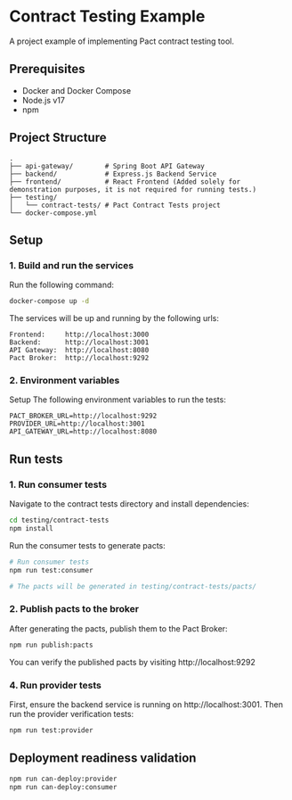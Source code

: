 # Contract Testing Example

A project example of implementing Pact contract testing tool.

## Prerequisites

- Docker and Docker Compose
- Node.js v17
- npm

## Project Structure

```
.
├── api-gateway/        # Spring Boot API Gateway
├── backend/            # Express.js Backend Service
├── frontend/           # React Frontend (Added solely for demonstration purposes, it is not required for running tests.)
├── testing/
│   └── contract-tests/ # Pact Contract Tests project
└── docker-compose.yml
```
## Setup
### 1. Build and run the services
Run the following command:
```bash
docker-compose up -d
```
The services will be up and running by the following urls:
```
Frontend:     http://localhost:3000
Backend:      http://localhost:3001
API Gateway:  http://localhost:8080
Pact Broker:  http://localhost:9292
```


### 2. Environment variables
Setup The following environment variables to run the tests:

```env
PACT_BROKER_URL=http://localhost:9292
PROVIDER_URL=http://localhost:3001
API_GATEWAY_URL=http://localhost:8080
```

## Run tests
### 1. Run consumer tests

Navigate to the contract tests directory and install dependencies:

```bash
cd testing/contract-tests
npm install
```

Run the consumer tests to generate pacts:

```bash
# Run consumer tests
npm run test:consumer

# The pacts will be generated in testing/contract-tests/pacts/
```

### 2. Publish pacts to the broker

After generating the pacts, publish them to the Pact Broker:

```bash
npm run publish:pacts
```

You can verify the published pacts by visiting http://localhost:9292

### 4. Run provider tests

First, ensure the backend service is running on http://localhost:3001. Then run the provider verification tests:
```bash
npm run test:provider
```

## Deployment readiness validation
```bash
npm run can-deploy:provider
npm run can-deploy:consumer
```

